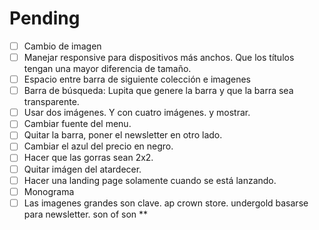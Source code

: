 # Pending
- [ ] Cambio de imagen
- [ ] Manejar responsive para dispositivos más anchos. Que los títulos tengan una mayor diferencia de tamaño.
- [ ] Espacio entre barra de siguiente colección e imagenes
- [ ] Barra de búsqueda: Lupita que genere la barra y que la barra sea transparente.
- [ ] Usar dos imágenes. Y con cuatro imágenes. y mostrar.
- [ ] Cambiar fuente del menu.
- [ ] Quitar la barra, poner el newsletter en otro lado.
- [ ] Cambiar el azul del precio en negro.
- [ ] Hacer que las gorras sean 2x2.
- [ ] Quitar imágen del atardecer. 
- [ ] Hacer una landing page solamente cuando se está lanzando. 
- [ ] Monograma
- [ ] Las imagenes grandes son clave.
ap crown store.
undergold basarse para newsletter.
son of son **
